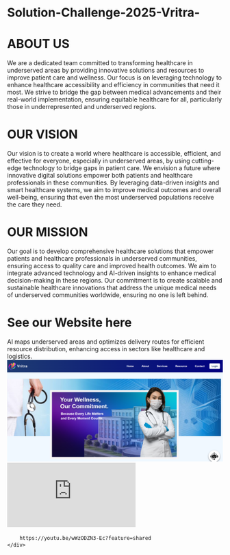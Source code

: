 # Solution-Challenge-2025-Vritra-
<h1>ABOUT US</h1>

<p>We are a dedicated team committed to transforming healthcare in underserved areas by providing innovative solutions and resources to improve patient care and wellness. Our focus is on leveraging technology to enhance healthcare accessibility and efficiency in communities that need it most. We strive to bridge the gap between medical advancements and their real-world implementation, ensuring equitable healthcare for all, particularly those in underrepresented and underserved regions.</p>

<h1>OUR VISION</h1>
<p>Our vision is to create a world where healthcare is accessible, efficient, and effective for everyone, especially in underserved areas, by using cutting-edge technology to bridge gaps in patient care. We envision a future where innovative digital solutions empower both patients and healthcare professionals in these communities. By leveraging data-driven insights and smart healthcare systems, we aim to improve medical outcomes and overall well-being, ensuring that even the most underserved populations receive the care they need.</p>

<h1>OUR MISSION</h1>

<p>Our goal is to develop comprehensive healthcare solutions that empower patients and healthcare professionals in underserved communities, ensuring access to quality care and improved health outcomes. We aim to integrate advanced technology and AI-driven insights to enhance medical decision-making in these regions. Our commitment is to create scalable and sustainable healthcare innovations that address the unique medical needs of underserved communities worldwide, ensuring no one is left behind.</p>

<h1>See our Website here</h1>
<div id="material1"> AI maps underserved areas and optimizes delivery routes for efficient resource distribution, enhancing access in sectors like healthcare and logistics.<div class="video-container" onclick="playVideo()">
        <img src="Screenshot (184).png" alt="Video Thumbnail" id="thumbnail">
        <iframe id="youtubeVideo" src="https://youtu.be/wWzODZN3-Ec?feature=shared" frameborder="0" allowfullscreen >Video here</iframe>

        https://youtu.be/wWzODZN3-Ec?feature=shared
    </div>
       
